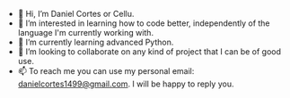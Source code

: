 - 👋 Hi, I’m Daniel Cortes or Cellu.
- 👀 I’m interested in learning how to code better, independently of the language I'm currently working with.
- 🌱 I’m currently learning advanced Python.
- 💞️ I’m looking to collaborate on any kind of project that I can be of good use.
- 📫 To reach me you can use my personal email: danielcortes1499@gmail.com. I will be happy to reply you.

<!---
1Cellu/1Cellu is a ✨ special ✨ repository because its `README.md` (this file) appears on your GitHub profile.
You can click the Preview link to take a look at your changes.
--->
